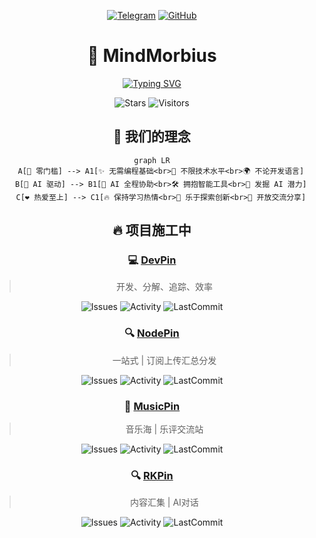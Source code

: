 <div align="center">

[![Telegram](https://img.shields.io/badge/Telegram-吹水-2CA5E0?style=for-the-badge&logo=telegram&logoColor=white)](https://t.me/mind_morbius)
[![GitHub](https://img.shields.io/badge/GitHub-想法收集-24292F?style=for-the-badge&logo=github&logoColor=white)](https://github.com/orgs/MindMorbius/discussions)

# 🧠 MindMorbius

[![Typing SVG](https://readme-typing-svg.herokuapp.com?font=Fira+Code&pause=1000&width=435&lines=让热爱成为驱动力+|+用AI释放创造力&center=true)](https://git.io/typing-svg)

![Stars](https://img.shields.io/github/stars/MindMorbius?style=for-the-badge&label=组织星标&color=blue)
![Visitors](https://visitor-badge.laobi.icu/badge?page_id=MindMorbius&style=for-the-badge)

## 🌟 我们的理念

```mermaid
graph LR
    A[🎯 零门槛] --> A1[✨ 无需编程基础<br>💫 不限技术水平<br>🌍 不论开发语言]
    B[🤖 AI 驱动] --> B1[🔮 AI 全程协助<br>🛠️ 拥抱智能工具<br>🚀 发掘 AI 潜力]
    C[❤️ 热爱至上] --> C1[🔥 保持学习热情<br>🌟 乐于探索创新<br>🤝 开放交流分享]
```

## 🔥 项目施工中

### 💻 [DevPin](https://github.com/MindMorbius/DevPin)
> 开发、分解、追踪、效率

![Issues](https://img.shields.io/github/issues/MindMorbius/DevPin?style=for-the-badge&color=green)
![Activity](https://img.shields.io/github/commit-activity/m/MindMorbius/DevPin?style=for-the-badge&color=purple)
![LastCommit](https://img.shields.io/github/last-commit/MindMorbius/DevPin?style=for-the-badge&color=blue)

### 🔍 [NodePin](https://github.com/MindMorbius/NodePin)
> 一站式 | 订阅上传汇总分发

![Issues](https://img.shields.io/github/issues/MindMorbius/NodePin?style=for-the-badge&color=green)
![Activity](https://img.shields.io/github/commit-activity/m/MindMorbius/NodePin?style=for-the-badge&color=purple)
![LastCommit](https://img.shields.io/github/last-commit/MindMorbius/NodePin?style=for-the-badge&color=blue)

### 🎵 [MusicPin](https://github.com/MindMorbius/MusicPin)
> 音乐海 | 乐评交流站

![Issues](https://img.shields.io/github/issues/MindMorbius/MusicPin?style=for-the-badge&color=green)
![Activity](https://img.shields.io/github/commit-activity/m/MindMorbius/MusicPin?style=for-the-badge&color=purple)
![LastCommit](https://img.shields.io/github/last-commit/MindMorbius/MusicPin?style=for-the-badge&color=blue)

### 🔍 [RKPin](https://github.com/MindMorbius/RKPin)
> 内容汇集 | AI对话

![Issues](https://img.shields.io/github/issues/MindMorbius/RKPin?style=for-the-badge&color=green)
![Activity](https://img.shields.io/github/commit-activity/m/MindMorbius/RKPin?style=for-the-badge&color=purple)
![LastCommit](https://img.shields.io/github/last-commit/MindMorbius/RKPin?style=for-the-badge&color=blue)

</div>



